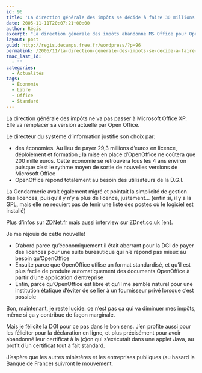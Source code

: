 ```yaml
---
id: 96
title: 'La direction générale des impôts se décide à faire 30 millions d&rsquo;économies'
date: 2005-11-11T20:07:21+00:00
author: Régis
excerpt: "La direction générale des impôts abandonne MS Office pour OpenOffice. Bilan: près de 30 millions d'économies pour ne pas avoir à renouveler les licenses."
layout: post
guid: http://regis.decamps.free.fr/wordpress/?p=96
permalink: /2005/11/la-direction-generale-des-impots-se-decide-a-faire-30-millions-deconomies/
tmac_last_id:
  - ""
categories:
  - Actualités
tags:
  - Économie
  - Libre
  - Office
  - Standard
---
```

La direction générale des impôts ne va pas passer à Microsoft Office XP. Elle va remplacer sa version actuelle par Open Office. 

Le directeur du système d&rsquo;information justifie son choix par:

  * des économies. Au lieu de payer 29,3 millions d&rsquo;euros en licence, déploiement et formation ; la mise en place d&rsquo;OpenOffice ne coûtera que 200 mille euros. Cette économie se retrouvera tous les 4 ans environ puisque c&rsquo;est le rythme moyen de sortie de nouvelles versions de Microsoft Office
  * OpenOffice répond totalement au besoin des utilisateurs de la D.G.I.

La Gendarmerie avait également migré et pointait la simplicité de gestion des licences, puisqu&rsquo;il y n&rsquo;y a plus de licence, justement&#8230; (enfin si, il y a la GPL, mais elle ne requiert pas de tenir une liste des postes où le logiciel est installé)

Plus d&rsquo;infos sur [ZDNet.fr](http://zdnet.fr/actualites/informatique/0,39040745,39286358,00.htm) mais aussi <a herf="http://insight.zdnet.co.uk/software/0,39020463,39236214,00.htm">interview sur ZDnet.co.uk [en]</a>.

Je me réjouis de cette nouvelle!

  * D&rsquo;abord parce qu&rsquo;économiquement il était aberrant pour la DGI de payer des licences pour une suite bureautique qui n&rsquo;e répond pas mieux au besoin qu&rsquo;OpenOffice
  * Ensuite parce que OpenOffice utilise un format standardisé, et qu&rsquo;il est plus facile de produire automatiquement des documents OpenOffice à partir d&rsquo;une application d&rsquo;entreprise
  * Enfin, parce qu&rsquo;OpenOffice est libre et qu&rsquo;il me semble naturel pour une institution étatique d&rsquo;éviter de se lier à un fournisseur privé lorsque c&rsquo;est possible

Bon, maintenant, je reste lucide: ce n&rsquo;est pas ça qui va diminuer mes impôts, même si ça y contribue de façon marginale.

Mais je félicite la DGI pour ce pas dans le bon sens. J&rsquo;en profite aussi pour les féliciter pour la déclaration en ligne, et plus précisément pour avoir abandonné leur certificat à la (c)on qui s&rsquo;exécutait dans une applet Java, au profit d&rsquo;un certificat tout à fait standard. 

J&rsquo;espère que les autres ministères et les entreprises publiques (au hasard la Banque de France) suivront le mouvement.